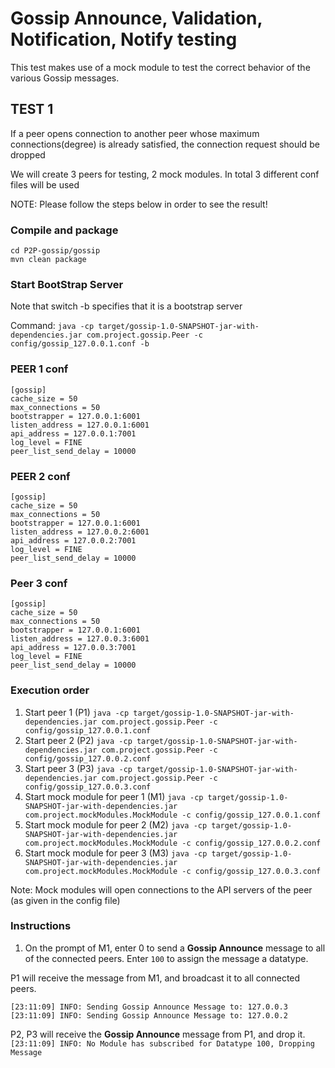 #          Gossip Announce, Validation, Notification, Notify testing

This test makes use of a mock module to test the correct behavior of the various Gossip messages.

##                               TEST 1
If a peer opens connection to another peer whose maximum connections(degree) is
already satisfied, the connection request should be dropped


We will create 3 peers for testing, 2 mock modules. In total 3 different conf files will be used


NOTE: Please follow the steps below in order to see the result!

### Compile and package
```
cd P2P-gossip/gossip
mvn clean package
```

### Start BootStrap Server
Note that switch -b specifies that it is a bootstrap server

Command:
```java -cp target/gossip-1.0-SNAPSHOT-jar-with-dependencies.jar com.project.gossip.Peer -c config/gossip_127.0.0.1.conf -b```

### PEER 1 conf
```
[gossip]
cache_size = 50
max_connections = 50
bootstrapper = 127.0.0.1:6001
listen_address = 127.0.0.1:6001
api_address = 127.0.0.1:7001
log_level = FINE
peer_list_send_delay = 10000
```

### PEER 2 conf
```
[gossip]
cache_size = 50
max_connections = 50
bootstrapper = 127.0.0.1:6001
listen_address = 127.0.0.2:6001
api_address = 127.0.0.2:7001
log_level = FINE
peer_list_send_delay = 10000
```

### Peer 3 conf
```
[gossip]
cache_size = 50
max_connections = 50
bootstrapper = 127.0.0.1:6001
listen_address = 127.0.0.3:6001
api_address = 127.0.0.3:7001
log_level = FINE
peer_list_send_delay = 10000
```

### Execution order

1. Start peer 1 (P1)
	```java -cp target/gossip-1.0-SNAPSHOT-jar-with-dependencies.jar com.project.gossip.Peer -c config/gossip_127.0.0.1.conf ```
2. Start peer 2 (P2)
	```java -cp target/gossip-1.0-SNAPSHOT-jar-with-dependencies.jar com.project.gossip.Peer -c config/gossip_127.0.0.2.conf ```
3. Start peer 3 (P3)
	```java -cp target/gossip-1.0-SNAPSHOT-jar-with-dependencies.jar com.project.gossip.Peer -c config/gossip_127.0.0.3.conf ```
4. Start mock module for peer 1 (M1)
	```java -cp target/gossip-1.0-SNAPSHOT-jar-with-dependencies.jar com.project.mockModules.MockModule -c config/gossip_127.0.0.1.conf ```
5. Start mock module for peer 2 (M2)
	```java -cp target/gossip-1.0-SNAPSHOT-jar-with-dependencies.jar com.project.mockModules.MockModule -c config/gossip_127.0.0.2.conf ```
6. Start mock module for peer 3 (M3)
	```java -cp target/gossip-1.0-SNAPSHOT-jar-with-dependencies.jar com.project.mockModules.MockModule -c config/gossip_127.0.0.3.conf ```

Note: Mock modules will open connections to the API servers of the peer (as given in the config file)

### Instructions
1. On the prompt of M1, enter 0 to send a **Gossip Announce** message to all of the connected peers. Enter `100` to assign the message a datatype. 

P1 will receive the message from M1, and broadcast it to all connected peers.
``` [23:11:09] INFO: Gossip Announce Msg Received from a GossipModule
[23:11:09] INFO: Sending Gossip Announce Message to: 127.0.0.3
[23:11:09] INFO: Sending Gossip Announce Message to: 127.0.0.2
``` 
P2, P3 will receive the **Gossip Announce** message from P1, and drop it.
``` [23:11:09] INFO: No Module has subscribed for Datatype 100, Dropping Message ```
